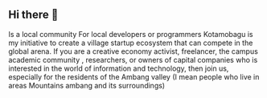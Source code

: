 ## Hi there 👋

<!--

**Here are some ideas to get you started:**

🙋‍♀️ A short introduction - what is your organization all about?
🌈 Contribution guidelines - how can the community get involved?
👩‍💻 Useful resources - where can the community find your docs? Is there anything else the community should know?
🍿 Fun facts - what does your team eat for breakfast?
🧙 Remember, you can do mighty things with the power of [Markdown](https://docs.github.com/github/writing-on-github/getting-started-with-writing-and-formatting-on-github/basic-writing-and-formatting-syntax)
-->
Is a local community For local developers or programmers Kotamobagu is my initiative to create a village startup ecosystem that can compete in the global arena.
If you are a creative economy activist, freelancer, the campus academic community , researchers, or owners of capital companies who is interested in the world of information and technology, then join us, especially for the residents of the Ambang valley (I mean people who live in areas Mountains ambang and its surroundings) 
